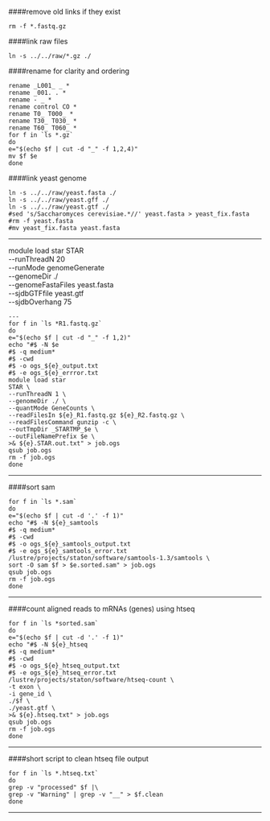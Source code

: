 ####remove old links if they exist
```
rm -f *.fastq.gz
```
####link raw files
```
ln -s ../../raw/*.gz ./
```
####rename for clarity and ordering
```
rename _L001_ _ *
rename _001. . *
rename - _ *
rename control CO *
rename T0_ T000_ *
rename T30_ T030_ *
rename T60_ T060_ *
for f in `ls *.gz`
do
e="$(echo $f | cut -d "_" -f 1,2,4)"
mv $f $e
done
```
####link yeast genome
```
ln -s ../../raw/yeast.fasta ./
ln -s ../../raw/yeast.gff ./
ln -s ../../raw/yeast.gtf ./
#sed 's/Saccharomyces cerevisiae.*//' yeast.fasta > yeast_fix.fasta
#rm -f yeast.fasta
#mv yeast_fix.fasta yeast.fasta
```
---
module load star
STAR \
--runThreadN 20 \
--runMode genomeGenerate \
--genomeDir ./ \
--genomeFastaFiles yeast.fasta \
--sjdbGTFfile yeast.gtf \
--sjdbOverhang 75 
```
---
for f in `ls *R1.fastq.gz`
do
e="$(echo $f | cut -d "_" -f 1,2)"
echo "#$ -N $e
#$ -q medium*
#$ -cwd
#$ -o ogs_${e}_output.txt
#$ -e ogs_${e}_errror.txt
module load star
STAR \
--runThreadN 1 \
--genomeDir ./ \
--quantMode GeneCounts \
--readFilesIn ${e}_R1.fastq.gz ${e}_R2.fastq.gz \
--readFilesCommand gunzip -c \
--outTmpDir _STARTMP_$e \
--outFileNamePrefix $e \
>& ${e}.STAR.out.txt" > job.ogs
qsub job.ogs
rm -f job.ogs
done
```
---
####sort sam
```
for f in `ls *.sam`
do
e="$(echo $f | cut -d '.' -f 1)"
echo "#$ -N ${e}_samtools
#$ -q medium*
#$ -cwd
#$ -o ogs_${e}_samtools_output.txt
#$ -e ogs_${e}_samtools_error.txt
/lustre/projects/staton/software/samtools-1.3/samtools \
sort -O sam $f > $e.sorted.sam" > job.ogs
qsub job.ogs
rm -f job.ogs
done
```
---
####count aligned reads to mRNAs (genes) using htseq
```
for f in `ls *sorted.sam`
do
e="$(echo $f | cut -d '.' -f 1)"
echo "#$ -N ${e}_htseq
#$ -q medium*
#$ -cwd
#$ -o ogs_${e}_htseq_output.txt
#$ -e ogs_${e}_htseq_error.txt
/lustre/projects/staton/software/htseq-count \
-t exon \
-i gene_id \
./$f \
./yeast.gtf \
>& ${e}.htseq.txt" > job.ogs
qsub job.ogs
rm -f job.ogs
done
```
---
####short script to clean htseq file output
```
for f in `ls *.htseq.txt`
do
grep -v "processed" $f |\
grep -v "Warning" | grep -v "__" > $f.clean
done
```
---

